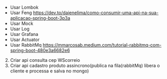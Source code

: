 * Usar Lombok
* Usar Feng
https://dev.to/daienelima/como-consumir-uma-api-na-sua-aplicacao-spring-boot-3p3a
* Usar Mock
* Usar Log
* Usar Grafana
* Usar Actuator
* Usar RabbitMq
https://mmarcosab.medium.com/tutorial-rabbitmq-com-spring-boot-480e3a6682e6

2. Criar api consulta cep WScorreio 
3. Criar api cadastro produto assincrono(publica na fila(rabbitMq) libera o cliente e processa e salva no mongo)
